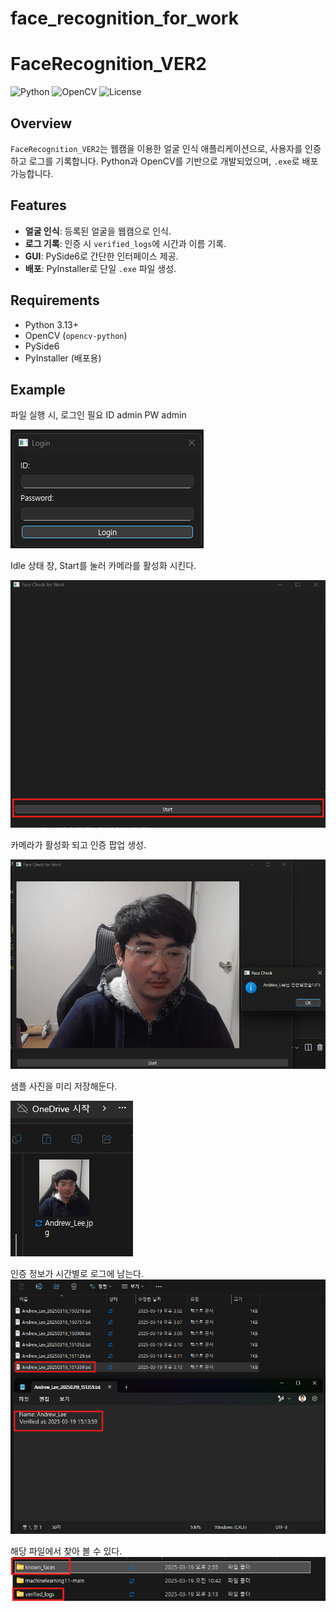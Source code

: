 # face_recognition_for_work
# FaceRecognition_VER2

![Python](https://img.shields.io/badge/Python-3.13-blue)
![OpenCV](https://img.shields.io/badge/OpenCV-4.10-green)
![License](https://img.shields.io/badge/License-MIT-yellow)

## Overview
`FaceRecognition_VER2`는 웹캠을 이용한 얼굴 인식 애플리케이션으로, 사용자를 인증하고 로그를 기록합니다. Python과 OpenCV를 기반으로 개발되었으며, `.exe`로 배포 가능합니다.

## Features
- **얼굴 인식**: 등록된 얼굴을 웹캠으로 인식.
- **로그 기록**: 인증 시 `verified_logs`에 시간과 이름 기록.
- **GUI**: PySide6로 간단한 인터페이스 제공.
- **배포**: PyInstaller로 단일 `.exe` 파일 생성.

## Requirements
- Python 3.13+
- OpenCV (`opencv-python`)
- PySide6
- PyInstaller (배포용)

## Example

파일 실행 시, 로그인 필요
ID admin
PW admin

![login](login.png)

Idle 상태 창, Start를 눌러 카메라를 활성화 시킨다.

![idle](idle.png)

카메라가 활성화 되고 인증 팝업 생성.

![access_granted](access_granted.png)

샘플 사진을 미리 저장해둔다.

![face_data](known_face_data.png)

인증 정보가 시간별로 로그에 남는다.
![verified_logs](verified_logs.png)

해당 파일에서 찾아 볼 수 있다.
![folder](folder.png)

